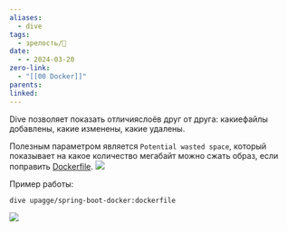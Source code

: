 ```yaml
---
aliases:
  - dive
tags:
  - зрелость/🌱
date:
  - - 2024-03-20
zero-link:
  - "[[00 Docker]]"
parents: 
linked:
---
```

Dive позволяет показать отличияслоёв друг от друга: какиефайлы добавлены, какие изменены, какие удалены.

Полезным параметром является `Potential wasted space`, который показывает на какое количество мегабайт можно сжать образ, если поправить [Dockerfile](Dockerfile.md).
![](Dockerfile.md#^a070de)


Пример работы:
```bash
dive upagge/spring-boot-docker:dockerfile
```

![](Pasted%20image%2020240320134340.png)